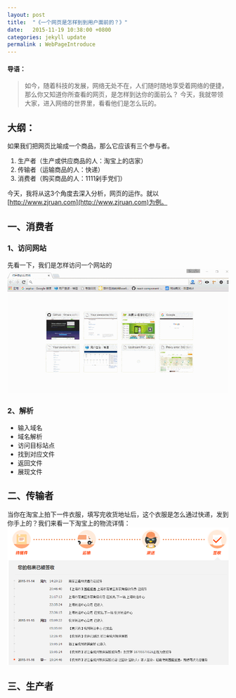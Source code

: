 ```yaml
---
layout: post
title:  "《一个网页是怎样到到用户面前的？》"
date:   2015-11-19 10:38:00 +0800
categories: jekyll update
permalink : WebPageIntroduce
---
```


#### 导语：
> 如今，随着科技的发展，网络无处不在，人们随时随地享受着网络的便捷，那么你又知道你所查看的网页，是怎样到达你的面前么？
今天，我就带领大家，进入网络的世界里，看看他们是怎么玩的。

## 大纲：
如果我们把网页比喻成一个商品，那么它应该有三个参与者。
1. 生产者（生产或供应商品的人：淘宝上的店家）
2. 传输者（运输商品的人：快递）
3. 消费者（购买商品的人：1111剁手党们）

今天，我将从这3个角度去深入分析，网页的运作。就以[http://www.zjruan.com](http://www.zjruan.com)为例。

## 一、消费者

### 1、访问网站
先看一下，我们是怎样访问一个网站的
![访问百度](/sources/baidu.gif)
### 2、解析

* 输入域名
* 域名解析
* 访问目标站点
* 找到对应文件
* 返回文件
* 展现文件 

## 二、传输者
当你在淘宝上拍下一件衣服，填写完收货地址后，这个衣服是怎么通过快递，发到你手上的？我们来看一下淘宝上的物流详情：
![物流详情](/sources/物流详情.png)

## 三、生产者